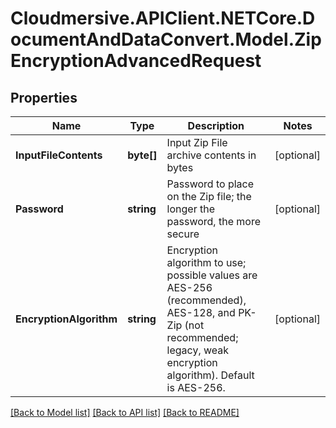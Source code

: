 # Cloudmersive.APIClient.NETCore.DocumentAndDataConvert.Model.ZipEncryptionAdvancedRequest
## Properties

Name | Type | Description | Notes
------------ | ------------- | ------------- | -------------
**InputFileContents** | **byte[]** | Input Zip File archive contents in bytes | [optional] 
**Password** | **string** | Password to place on the Zip file; the longer the password, the more secure | [optional] 
**EncryptionAlgorithm** | **string** | Encryption algorithm to use; possible values are AES-256 (recommended), AES-128, and PK-Zip (not recommended; legacy, weak encryption algorithm).  Default is AES-256. | [optional] 

[[Back to Model list]](../README.md#documentation-for-models) [[Back to API list]](../README.md#documentation-for-api-endpoints) [[Back to README]](../README.md)


